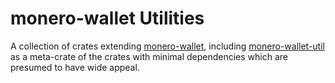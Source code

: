 # monero-wallet Utilities

A collection of crates extending
[monero-wallet](https://github.com/serai-dex/serai/tree/develop/networks/monero), including
[monero-wallet-util](https://github.com/kayabaNerve/monero-wallet-util/tree/develop/util) as a
meta-crate of the crates with minimal dependencies which are presumed to have wide appeal.
